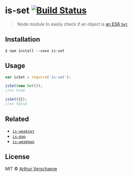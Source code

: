 # is-set [![Build Status](https://travis-ci.org/arthurvr/is-set.svg?branch=master)](https://travis-ci.org/arthurvr/is-set)

> Node module to easily check if an object is [an ES6 `Set`](https://developer.mozilla.org/en-US/docs/Web/JavaScript/Reference/Global_Objects/Set)


## Installation

```
$ npm install --save is-set
```


## Usage

```javascript
var isSet = require('is-set');

isSet(new Set());
//=> true

isSet({});
//=> false
```


## Related

* [`is-weakset`](https://github.com/arthurvr/is-weakset)
* [`is-map`](https://github.com/arthurvr/is-map)
* [`is-weakmap`](https://github.com/arthurvr/is-weakset)


## License

MIT © [Arthur Verschaeve](https://github.com/arthurvr)
